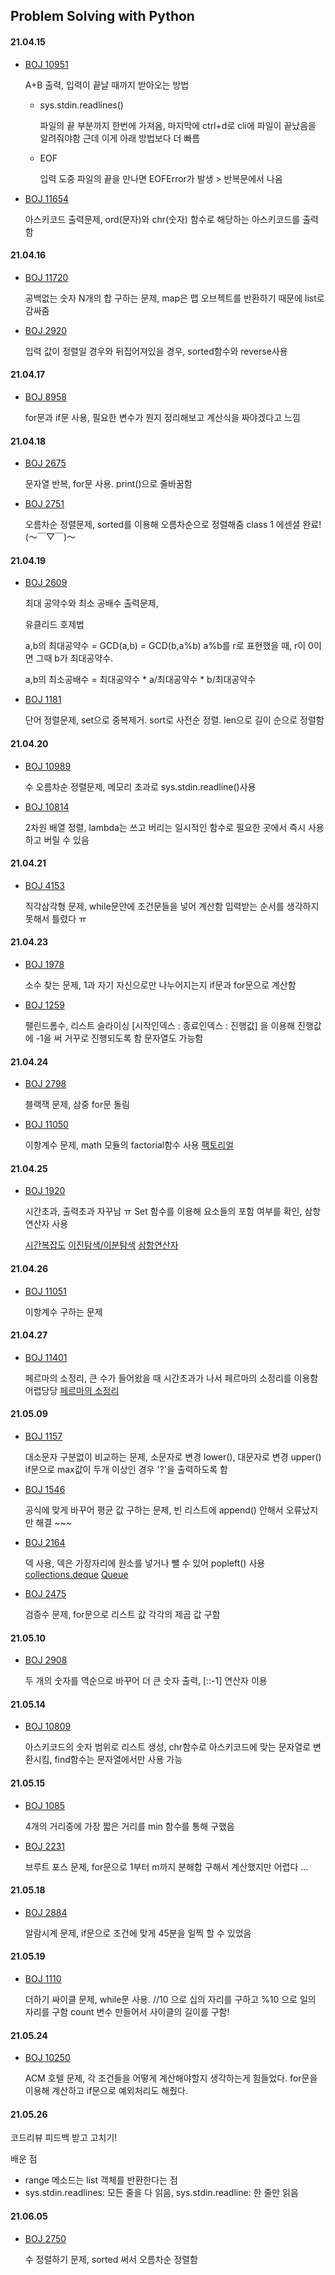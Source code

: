 ## Problem Solving with Python



#### 21.04.15

- [BOJ 10951](../master/python/10951.py)

  A+B 출력, 입력이 끝날 때까지 받아오는 방법
  
  - sys.stdin.readlines() 
  
    파일의 끝 부분까지 한번에 가져옴, 마지막에 ctrl+d로 cli에 파일이 끝났음을 알려줘야함
    근데 이게 아래 방법보다 더 빠름
    
  - EOF
    
    입력 도중 파일의 끝을 만나면 EOFError가 발생 > 반복문에서 나옴
    
 
- [BOJ 11654](../master/python/11654.py)

    아스키코드 출력문제, ord(문자)와 chr(숫자) 함수로 해당하는 아스키코드를 출력함
    
    
#### 21.04.16

- [BOJ 11720](../master/python/11720.py)

  공백없는 숫자 N개의 합 구하는 문제, 
  map은 맵 오브젝트를 반환하기 때문에 list로 감싸줌
  
- [BOJ 2920](../master/python/2920.py)

  입력 값이 정렬일 경우와 뒤집어져있을 경우,
  sorted함수와 reverse사용
          
#### 21.04.17

- [BOJ 8958](../master/python/8958.py)

   for문과 if문 사용, 필요한 변수가 뭔지 정리해보고 계산식을 짜야겠다고 느낌

#### 21.04.18

- [BOJ 2675](../master/python/2675.py)

    문자열 반복, for문 사용. print()으로 줄바꿈함
    
- [BOJ 2751](../master/python/2751.py)

    오름차순 정렬문제, sorted를 이용해 오름차순으로 정렬해줌
    class 1 에센셜 완료! (～￣▽￣)～
    
#### 21.04.19

- [BOJ 2609](../master/python/2609.py)

    최대 공약수와 최소 공배수 출력문제, 
    
    유클리드 호제법
    
    a,b의 최대공약수 = GCD(a,b) = GCD(b,a%b)
    a%b를 r로 표현했을 때, r이 0이면 그때 b가 최대공약수.
    
    a,b의 최소공배수 = 최대공약수 * a/최대공약수 * b/최대공약수
    
- [BOJ 1181](../master/python/1181.py)

    단어 정렬문제, set으로 중복제거. sort로 사전순 정렬. len으로 길이 순으로 정렬함
    
#### 21.04.20

- [BOJ 10989](../master/python/10989.py)

    수 오름차순 정렬문제, 메모리 초과로 sys.stdin.readline()사용
    
- [BOJ 10814](../master/python/10814.py)    

    2차원 배열 정렬, lambda는 쓰고 버리는 일시적인 함수로 필요한 곳에서 즉시 사용하고 버릴 수 있음

#### 21.04.21

- [BOJ 4153](../master/python/4153.py)    

    직각삼각형 문제, while문안에 조건문들을 넣어 계산함 입력받는 순서를 생각하지 못해서 틀렸다 ㅠ
    
#### 21.04.23

- [BOJ 1978](../master/python/1978.py)    
    
    소수 찾는 문제, 1과 자기 자신으로만 나누어지는지 if문과 for문으로 계산함
    
- [BOJ 1259](../master/python/1259.py)      

    팰린드롬수, 리스트 슬라이싱 [시작인덱스 : 종료인덱스 : 진행값] 을 이용해 진행값에 -1을 써 거꾸로 진행되도록 함
    문자열도 가능함
    
#### 21.04.24

- [BOJ 2798](../master/python/2798.py) 

    블랙잭 문제, 삼중 for문 돌림  
    
- [BOJ 11050](../master/python/11050.py) 

    이항계수 문제, math 모듈의 factorial함수 사용 
    [팩토리얼](https://shoark7.github.io/programming/algorithm/several-ways-to-solve-factorial-in-python)
 
#### 21.04.25

- [BOJ 1920](../master/python/1920.py) 

    시간초과, 출력초과 자꾸남 ㅠ Set 함수를 이용해 요소들의 포함 여부를 확인, 삼항연산자 사용
    
    [시간복잡도](https://chancoding.tistory.com/43) [이진탐색/이분탐색](https://velog.io/@yeseolee/%ED%8C%8C%EC%9D%B4%EC%8D%AC-%EC%95%8C%EA%B3%A0%EB%A6%AC%EC%A6%98-Binary-Search%EC%9D%B4%EB%B6%84%ED%83%90%EC%83%89) [삼항연산자](https://ooyoung.tistory.com/116)

#### 21.04.26

- [BOJ 11051](../master/python/11051.py)     

    이항계수 구하는 문제   
    
#### 21.04.27

- [BOJ 11401](../master/python/11401.py)

    페르마의 소정리, 큰 수가 들어왔을 때 시간초과가 나서 페르마의 소정리를 이용함 어렵당당
    [페르마의 소정리](https://www.acmicpc.net/board/view/15795)

#### 21.05.09

- [BOJ 1157](../master/python/1157.py)     

    대소문자 구분없이 비교하는 문제, 소문자로 변경 lower(), 대문자로 변경 upper() 
    if문으로 max값이 두개 이상인 경우 '?'을 출력하도록 함     
    
- [BOJ 1546](../master/python/1546.py)

    공식에 맞게 바꾸어 평균 값 구하는 문제, 빈 리스트에 append() 안해서 오류났지만 해결 ~~~
    
- [BOJ 2164](../master/python/2164.py)

    덱 사용, 덱은 가장자리에 원소를 넣거나 뺄 수 있어 popleft() 사용 
    [collections.deque](https://docs.python.org/3/library/collections.html#collections.deque)  [Queue](https://yunaaaas.tistory.com/29)
  
- [BOJ 2475](../master/python/2475.py)
    
    검증수 문제, for문으로 리스트 값 각각의 제곱 값 구함
         
#### 21.05.10

- [BOJ 2908](../master/python/2908.py)

    두 개의 숫자를 역순으로 바꾸어 더 큰 숫자 출력, [::-1] 연산자 이용
    
#### 21.05.14

- [BOJ 10809](../master/python/10809.py)

    아스키코드의 숫자 범위로 리스트 생성, chr함수로 아스키코드에 맞는 문자열로 변환시킴, find함수는 문자열에서만 사용 가능

#### 21.05.15

- [BOJ 1085](../master/python/1085.py)

    4개의 거리중에 가장 짧은 거리를 min 함수를 통해 구했음
    
 - [BOJ 2231](../master/python/2231.py)   
 
    브루트 포스 문제, for문으로 1부터 m까지 분해합 구해서 계산했지만 어렵다 ... 
    
#### 21.05.18

- [BOJ 2884](../master/python/2884.py)

    알람시계 문제, if문으로 조건에 맞게 45분을 일찍 할 수 있었음    
    
#### 21.05.19

- [BOJ 1110](../master/python/1110.py)

    더하기 싸이클 문제, while문 사용. //10 으로 십의 자리를 구하고 %10 으로 일의 자리를 구함 count 변수 만들어서 사이클의 길이를 구함!    

#### 21.05.24

- [BOJ 10250](../master/python/10250.py)

    ACM 호텔 문제, 각 조건들을 어떻게 계산해야할지 생각하는게 힘들었다. for문을 이용해 계산하고 if문으로 예외처리도 해줬다.
    
#### 21.05.26

   코드리뷰 피드백 받고 고치기! 
   
   배운 점 
   - range 메소드는 list 객체를 반환한다는 점
   - sys.stdin.readlines: 모든 줄을 다 읽음, sys.stdin.readline: 한 줄만 읽음
   
#### 21.06.05

- [BOJ 2750](../master/python/2750.py)

    수 정렬하기 문제, sorted 써서 오름차순 정렬함 

    